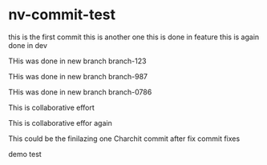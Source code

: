 # nv-commit-test

this is the first commit
this is another one
this is done in feature
this is again done in dev



THis was done in new branch branch-123

THis was done in new branch branch-987


THis was done in new branch branch-0786

This is collaborative effort


This is collaborative effor again 


This could be the finilazing one
Charchit commit after fix
commit fixes

demo test
